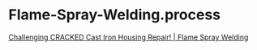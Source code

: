 # Flame-Spray-Welding.process
[Challenging CRACKED Cast Iron Housing Repair! | Flame Spray Welding](https://youtu.be/IoL2kqel46U)
